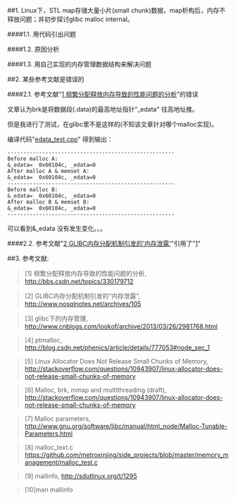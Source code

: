 ##1. Linux下，STL map存储大量小片(small chunk)数据，map析构后，内存不释放问题；并初步探讨glibc malloc internal。

####1.1. 用代码引出问题

####1.2. 原因分析

####1.3. 用自己实现的内存管理数据结构来解决问题

##2. 某些参考文献是错误的

####2.1. 参考文献"[1 频繁分配释放内存导致的性能问题的分析](http://bbs.csdn.net/topics/330179712)"的错误

文章认为brk是将数据段(.data)的最高地址指针"_edata" 往高地址推。

但是我进行了测试，在glibc里不是这样的(不知该文章针对哪个malloc实现)。

编译代码"[edata_test.cpp](https://github.com/lzueclipse/learning/blob/master/c_cpp/0001/edata_test.cpp)" 得到输出：

```
-----------------------------------------------------
Before malloc A:
&_edata=  0x60104c, _edata=0
After malloc A & memset A:
&_edata=  0x60104c, _edata=0
-----------------------------------------------------
Before malloc B:
&_edata=  0x60104c, _edata=0
After malloc B & memset B:
&_edata=  0x60104c, _edata=0
-----------------------------------------------------
```

可以看到&_edata 没有发生变化。。。

####2.2. 参考文献"[2 GLIBC内存分配机制引发的'内存泄露'](http://www.nosqlnotes.net/archives/105)"引用了"[1](http://bbs.csdn.net/topics/330179712)"

##3. 参考文献:

>\[1] 频繁分配释放内存导致的性能问题的分析, <http://bbs.csdn.net/topics/330179712>

>\[2] GLIBC内存分配机制引发的“内存泄露”, <http://www.nosqlnotes.net/archives/105>

>\[3] glibc下的内存管理, <http://www.cnblogs.com/lookof/archive/2013/03/26/2981768.html>

>\[4] ptmalloc, <http://blog.csdn.net/phenics/article/details/777053#node_sec_1>

>\[5] Linux Allocator Does Not Release Small Chunks of Memory, <http://stackoverflow.com/questions/10943907/linux-allocator-does-not-release-small-chunks-of-memory>

>\[6] Malloc, brk, mmap and multithreading (draft), <http://stackoverflow.com/questions/10943907/linux-allocator-does-not-release-small-chunks-of-memory>

>\[7] Malloc parameters, <http://www.gnu.org/software/libc/manual/html_node/Malloc-Tunable-Parameters.html>

>\[8] malloc_text.c <https://github.com/metroxinjing/side_projects/blob/master/memory_management/malloc_test.c>

>\[9] mallinfo, <http://sdutlinux.org/t/1295> 

>\[10]man mallinfo

